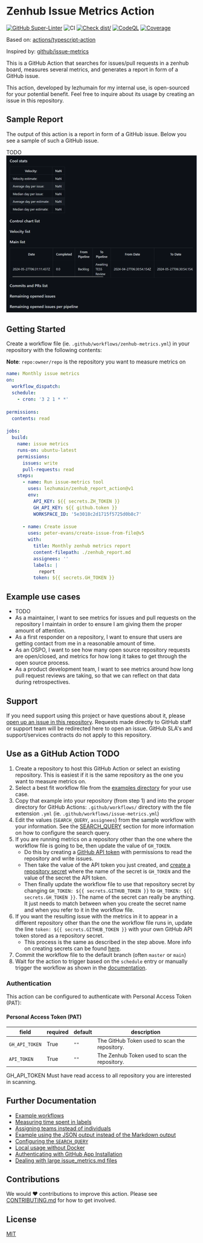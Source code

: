# Zenhub Issue Metrics Action

[![GitHub Super-Linter](https://github.com/lezhumain/zenhub_report_action/actions/workflows/linter.yml/badge.svg)](https://github.com/super-linter/super-linter)
![CI](https://github.com/lezhumain/zenhub_report_action/actions/workflows/ci.yml/badge.svg)
[![Check dist/](https://github.com/lezhumain/zenhub_report_action/actions/workflows/check-dist.yml/badge.svg)](https://github.com/lezhumain/zenhub_report_action/actions/workflows/check-dist.yml)
[![CodeQL](https://github.com/lezhumain/zenhub_report_action/actions/workflows/codeql-analysis.yml/badge.svg)](https://github.com/lezhumain/zenhub_report_action/actions/workflows/codeql-analysis.yml)
[![Coverage](./badges/coverage.svg)](./badges/coverage.svg)

Based on:
[actions/typescript-action](https://github.com/actions/typescript-action)

Inspired by: [github/issue-metrics](https://github.com/github/issue-metrics)

This is a GitHub Action that searches for issues/pull requests in a zenhub
board, measures several metrics, and generates a report in form of a GitHub
issue.

This action, developed by lezhumain for my internal use, is open-sourced for
your potential benefit. Feel free to inquire about its usage by creating an
issue in this repository.

## Sample Report

The output of this action is a report in form of a GitHub issue. Below you see a
sample of such a GitHub issue.

TODO
![Sample GitHub issue created by the issue/metrics GitHub Action](docs/img/issue-metrics-sample-output.png)

## Getting Started

Create a workflow file (ie. `.github/workflows/zenhub-metrics.yml`) in your
repository with the following contents:

**Note**: `repo:owner/repo` is the repository you want to measure metrics on

```yaml
name: Monthly issue metrics
on:
  workflow_dispatch:
  schedule:
    - cron: '3 2 1 * *'

permissions:
  contents: read

jobs:
  build:
    name: issue metrics
    runs-on: ubuntu-latest
    permissions:
      issues: write
      pull-requests: read
    steps:
      - name: Run issue-metrics tool
        uses: lezhumain/zenhub_report_action@v1
        env:
          API_KEY: ${{ secrets.ZH_TOKEN }}
          GH_API_KEY: ${{ github.token }}
          WORKSPACE_ID: '5e3018c2d1715f5725d0b8c7'

      - name: Create issue
        uses: peter-evans/create-issue-from-file@v5
        with:
          title: Monthly zenhub metrics report
          content-filepath: ./zenhub_report.md
          assignees: ''
          labels: |
            report
          token: ${{ secrets.GH_TOKEN }}
```

## Example use cases

- TODO
- As a maintainer, I want to see metrics for issues and pull requests on the
  repository I maintain in order to ensure I am giving them the proper amount of
  attention.
- As a first responder on a repository, I want to ensure that users are getting
  contact from me in a reasonable amount of time.
- As an OSPO, I want to see how many open source repository requests are
  open/closed, and metrics for how long it takes to get through the open source
  process.
- As a product development team, I want to see metrics around how long pull
  request reviews are taking, so that we can reflect on that data during
  retrospectives.

## Support

If you need support using this project or have questions about it, please
[open up an issue in this repository](https://github.com/lezhumain/zenhub_report_action/issues).
Requests made directly to GitHub staff or support team will be redirected here
to open an issue. GitHub SLA's and support/services contracts do not apply to
this repository.

## Use as a GitHub Action TODO

1. Create a repository to host this GitHub Action or select an existing
   repository. This is easiest if it is the same repository as the one you want
   to measure metrics on.
2. Select a best fit workflow file from the
   [examples directory](./docs/example-workflows.md) for your use case.
3. Copy that example into your repository (from step 1) and into the proper
   directory for GitHub Actions: `.github/workflows/` directory with the file
   extension `.yml` (ie. `.github/workflows/issue-metrics.yml`)
4. Edit the values (`SEARCH_QUERY`, `assignees`) from the sample workflow with
   your information. See the [SEARCH_QUERY](./docs/search-query.md) section for
   more information on how to configure the search query.
5. If you are running metrics on a repository other than the one where the
   workflow file is going to be, then update the value of `GH_TOKEN`.
   - Do this by creating a
     [GitHub API token](https://docs.github.com/en/authentication/keeping-your-account-and-data-secure/managing-your-personal-access-tokens#creating-a-personal-access-token-classic)
     with permissions to read the repository and write issues.
   - Then take the value of the API token you just created, and
     [create a repository secret](https://docs.github.com/en/actions/security-guides/encrypted-secrets)
     where the name of the secret is `GH_TOKEN` and the value of the secret the
     API token.
   - Then finally update the workflow file to use that repository secret by
     changing `GH_TOKEN: ${{ secrets.GITHUB_TOKEN }}` to
     `GH_TOKEN: ${{ secrets.GH_TOKEN }}`. The name of the secret can really be
     anything. It just needs to match between when you create the secret name
     and when you refer to it in the workflow file.
6. If you want the resulting issue with the metrics in it to appear in a
   different repository other than the one the workflow file runs in, update the
   line `token: ${{ secrets.GITHUB_TOKEN }}` with your own GitHub API token
   stored as a repository secret.
   - This process is the same as described in the step above. More info on
     creating secrets can be found
     [here](https://docs.github.com/en/actions/security-guides/encrypted-secrets).
7. Commit the workflow file to the default branch (often `master` or `main`)
8. Wait for the action to trigger based on the `schedule` entry or manually
   trigger the workflow as shown in the
   [documentation](https://docs.github.com/en/actions/using-workflows/manually-running-a-workflow).

### Authentication

This action can be configured to authenticate with Personal Access Token (PAT):

#### Personal Access Token (PAT)

| field          | required | default | description                                   |
| -------------- | -------- | ------- | --------------------------------------------- |
| `GH_API_TOKEN` | True     | `""`    | The GitHub Token used to scan the repository. |
| `API_TOKEN`    | True     | `""`    | The Zenhub Token used to scan the repository. |

GH_API_TOKEN Must have read access to all repository you are interested in
scanning.

## Further Documentation

- [Example workflows](./docs/example-workflows.md)
- [Measuring time spent in labels](./docs/measure-time.md)
- [Assigning teams instead of individuals](./docs/assign-team-instead-of-individual.md)
- [Example using the JSON output instead of the Markdown output](./docs/example-using-json-instead-markdown-output.md)
- [Configuring the `SEARCH_QUERY`](./docs/search-query.md)
- [Local usage without Docker](./docs/local-usage-without-docker.md)
- [Authenticating with GitHub App Installation](./docs/authenticating-with-github-app-installation.md)
- [Dealing with large issue_metrics.md files](./docs/dealing-with-large-issue-metrics.md)

## Contributions

We would ❤️ contributions to improve this action. Please see
[CONTRIBUTING.md](./CONTRIBUTING.md) for how to get involved.

## License

[MIT](LICENSE)
